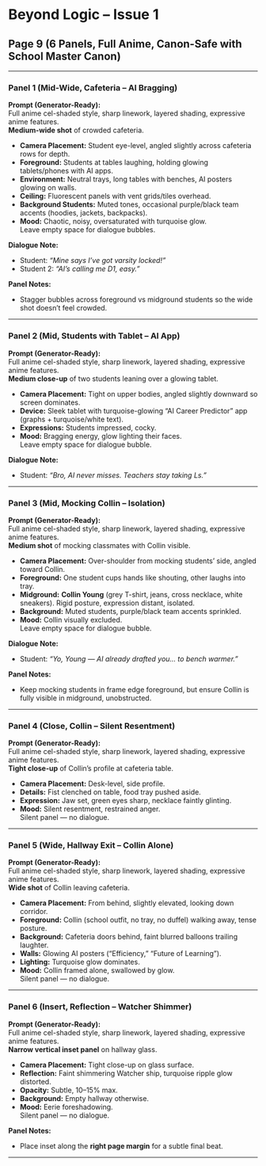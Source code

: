 # Beyond Logic – Issue 1  
## Page 9 (6 Panels, Full Anime, Canon-Safe with School Master Canon)

---

### **Panel 1 (Mid-Wide, Cafeteria – AI Bragging)**  
**Prompt (Generator-Ready):**  
Full anime cel-shaded style, sharp linework, layered shading, expressive anime features.  
**Medium-wide shot** of crowded cafeteria.  

- **Camera Placement:** Student eye-level, angled slightly across cafeteria rows for depth.  
- **Foreground:** Students at tables laughing, holding glowing tablets/phones with AI apps.  
- **Environment:** Neutral trays, long tables with benches, AI posters glowing on walls.  
- **Ceiling:** Fluorescent panels with vent grids/tiles overhead.  
- **Background Students:** Muted tones, occasional purple/black team accents (hoodies, jackets, backpacks).  
- **Mood:** Chaotic, noisy, oversaturated with turquoise glow.  
Leave empty space for dialogue bubbles.  

**Dialogue Note:**  
- Student: *“Mine says I’ve got varsity locked!”*  
- Student 2: *“AI’s calling me D1, easy.”*  

**Panel Notes:**  
- Stagger bubbles across foreground vs midground students so the wide shot doesn’t feel crowded.  

---

### **Panel 2 (Mid, Students with Tablet – AI App)**  
**Prompt (Generator-Ready):**  
Full anime cel-shaded style, sharp linework, layered shading, expressive anime features.  
**Medium close-up** of two students leaning over a glowing tablet.  

- **Camera Placement:** Tight on upper bodies, angled slightly downward so screen dominates.  
- **Device:** Sleek tablet with turquoise-glowing “AI Career Predictor” app (graphs + turquoise/white text).  
- **Expressions:** Students impressed, cocky.  
- **Mood:** Bragging energy, glow lighting their faces.  
Leave empty space for dialogue bubble.  

**Dialogue Note:**  
- Student: *“Bro, AI never misses. Teachers stay taking Ls.”*  

---

### **Panel 3 (Mid, Mocking Collin – Isolation)**  
**Prompt (Generator-Ready):**  
Full anime cel-shaded style, sharp linework, layered shading, expressive anime features.  
**Medium shot** of mocking classmates with Collin visible.  

- **Camera Placement:** Over-shoulder from mocking students’ side, angled toward Collin.  
- **Foreground:** One student cups hands like shouting, other laughs into tray.  
- **Midground:** **Collin Young** (grey T-shirt, jeans, cross necklace, white sneakers). Rigid posture, expression distant, isolated.  
- **Background:** Muted students, purple/black team accents sprinkled.  
- **Mood:** Collin visually excluded.  
Leave empty space for dialogue bubble.  

**Dialogue Note:**  
- Student: *“Yo, Young — AI already drafted you… to bench warmer.”*  

**Panel Notes:**  
- Keep mocking students in frame edge foreground, but ensure Collin is fully visible in midground, unobstructed.  

---

### **Panel 4 (Close, Collin – Silent Resentment)**  
**Prompt (Generator-Ready):**  
Full anime cel-shaded style, sharp linework, layered shading, expressive anime features.  
**Tight close-up** of Collin’s profile at cafeteria table.  

- **Camera Placement:** Desk-level, side profile.  
- **Details:** Fist clenched on table, food tray pushed aside.  
- **Expression:** Jaw set, green eyes sharp, necklace faintly glinting.  
- **Mood:** Silent resentment, restrained anger.  
Silent panel — no dialogue.  

---

### **Panel 5 (Wide, Hallway Exit – Collin Alone)**  
**Prompt (Generator-Ready):**  
Full anime cel-shaded style, sharp linework, layered shading, expressive anime features.  
**Wide shot** of Collin leaving cafeteria.  

- **Camera Placement:** From behind, slightly elevated, looking down corridor.  
- **Foreground:** Collin (school outfit, no tray, no duffel) walking away, tense posture.  
- **Background:** Cafeteria doors behind, faint blurred balloons trailing laughter.  
- **Walls:** Glowing AI posters (“Efficiency,” “Future of Learning”).  
- **Lighting:** Turquoise glow dominates.  
- **Mood:** Collin framed alone, swallowed by glow.  
Silent panel — no dialogue.  

---

### **Panel 6 (Insert, Reflection – Watcher Shimmer)**  
**Prompt (Generator-Ready):**  
Full anime cel-shaded style, sharp linework, layered shading, expressive anime features.  
**Narrow vertical inset panel** on hallway glass.  

- **Camera Placement:** Tight close-up on glass surface.  
- **Reflection:** Faint shimmering Watcher ship, turquoise ripple glow distorted.  
- **Opacity:** Subtle, 10–15% max.  
- **Background:** Empty hallway otherwise.  
- **Mood:** Eerie foreshadowing.  
Silent panel — no dialogue.  

**Panel Notes:**  
- Place inset along the **right page margin** for a subtle final beat.  

---
